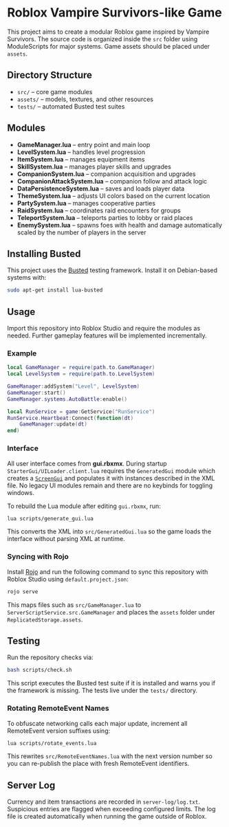 # Roblox Vampire Survivors-like Game

This project aims to create a modular Roblox game inspired by Vampire Survivors.
The source code is organized inside the `src` folder using ModuleScripts for
major systems. Game assets should be placed under `assets`.

## Directory Structure
- `src/` – core game modules
- `assets/` – models, textures, and other resources
- `tests/` – automated Busted test suites

## Modules
- **GameManager.lua** – entry point and main loop
- **LevelSystem.lua** – handles level progression
- **ItemSystem.lua** – manages equipment items
- **SkillSystem.lua** – manages player skills and upgrades
- **CompanionSystem.lua** – companion acquisition and upgrades
- **CompanionAttackSystem.lua** – companion follow and attack logic
- **DataPersistenceSystem.lua** – saves and loads player data
- **ThemeSystem.lua** – adjusts UI colors based on the current location
- **PartySystem.lua** – manages cooperative parties
- **RaidSystem.lua** – coordinates raid encounters for groups
- **TeleportSystem.lua** – teleports parties to lobby or raid places
- **EnemySystem.lua** – spawns foes with health and damage automatically
  scaled by the number of players in the server

## Installing Busted
This project uses the [Busted](https://olivinelabs.com/busted/) testing
framework. Install it on Debian-based systems with:

```bash
sudo apt-get install lua-busted
```

## Usage
Import this repository into Roblox Studio and require the modules as needed.
Further gameplay features will be implemented incrementally.

### Example
```lua
local GameManager = require(path.to.GameManager)
local LevelSystem = require(path.to.LevelSystem)

GameManager:addSystem("Level", LevelSystem)
GameManager:start()
GameManager.systems.AutoBattle:enable()

local RunService = game:GetService("RunService")
RunService.Heartbeat:Connect(function(dt)
    GameManager:update(dt)
end)
```

### Interface
All user interface comes from **gui.rbxmx**. During startup
`StarterGui/UILoader.client.lua` requires the `GeneratedGui` module which
creates a [`ScreenGui`](https://create.roblox.com/docs/reference/engine/classes/ScreenGui)
and populates it with instances described in the XML file. No legacy UI modules
remain and there are no keybinds for toggling windows.

To rebuild the Lua module after editing `gui.rbxmx`, run:

```bash
lua scripts/generate_gui.lua
```
This converts the XML into `src/GeneratedGui.lua` so the game loads the
interface without parsing XML at runtime.

### Syncing with Rojo
Install [Rojo](https://rojo.space/docs) and run the following command to sync
this repository with Roblox Studio using `default.project.json`:

```bash
rojo serve
```
This maps files such as `src/GameManager.lua` to
`ServerScriptService.src.GameManager` and places the `assets` folder under
`ReplicatedStorage.assets`.
## Testing
Run the repository checks via:

```bash
bash scripts/check.sh
```
This script executes the Busted test suite if it is installed and warns you if
the framework is missing. The tests live under the `tests/` directory.

### Rotating RemoteEvent Names
To obfuscate networking calls each major update, increment all RemoteEvent
version suffixes using:

```bash
lua scripts/rotate_events.lua
```
This rewrites `src/RemoteEventNames.lua` with the next version number so you can
re-publish the place with fresh RemoteEvent identifiers.

## Server Log
Currency and item transactions are recorded in `server-log/log.txt`. Suspicious
entries are flagged when exceeding configured limits. The log file is created
automatically when running the game outside of Roblox.
